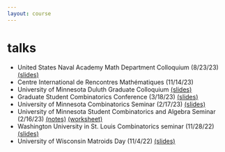 ```yaml
---
layout: course
---
```


# talks

- United States Naval Academy Math Department Colloquium (8/23/23) [(slides)](/assets/talks/usna-24.pdf)
- Centre International de Rencontres Mathématiques (11/14/23)
- University of Minnesota Duluth Graduate Colloquium [(slides)](/assets/talks/umd-23.pdf)
- Graduate Student Combinatorics Conference (3/18/23) [(slides)](/assets/talks/gscc2023.pdf)
- University of Minnesota Combinatorics Seminar (2/17/23) [(slides)](/assets/talks/umn-equiv-kl-23.pdf)
- University of Minnesota Student Combinatorics and Algebra Seminar (2/16/23) [(notes)](/assets/talks/alenvers.pdf) [(worksheet)](/assets/talks/LR-worksheet.pdf)
- Washington University in St. Louis Combinatorics seminar (11/28/22) [(slides)](https://trevorkarn.github.io/assets/wustl-equiv-kl-22.pdf)
- University of Wisconsin Matroids Day (11/4/22) [(slides)](https://trevorkarn.github.io/assets/matroids-day-2022.pdf)

